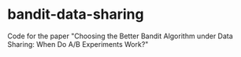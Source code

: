 # bandit-data-sharing
Code for the paper "Choosing the Better Bandit Algorithm under Data Sharing: When Do A/B Experiments Work?"
